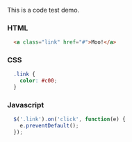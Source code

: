 This is a code test demo.

### HTML

``` html
  <a class="link" href="#">Moo!</a>
```

### CSS

``` css
  .link {
    color: #c00; 
  }
```

### Javascript

``` javascript
  $('.link').on('click', function(e) {
    e.preventDefault();
  });
```